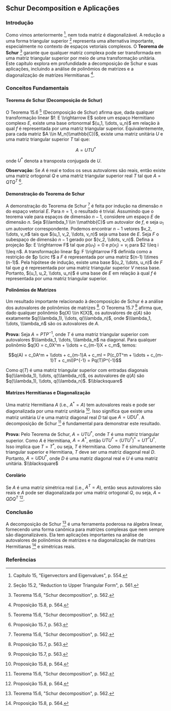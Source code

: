 ## Schur Decomposition e Aplicações

### Introdução
Como vimos anteriormente [^554], nem toda matriz é diagonalizável. A redução a uma forma triangular superior [^561] representa uma alternativa importante, especialmente no contexto de espaços vetoriais complexos. O **Teorema de Schur** [^562] garante que qualquer matriz complexa pode ser transformada em uma matriz triangular superior por meio de uma transformação unitária. Este capítulo explora em profundidade a decomposição de Schur e suas aplicações, incluindo a análise de polinômios de matrizes e a diagonalização de matrizes Hermitianas [^564].

### Conceitos Fundamentais

#### Teorema de Schur (Decomposição de Schur)
O Teorema 15.6 [^562] (Decomposição de Schur) afirma que, dada qualquer transformação linear $f: E \\rightarrow E$ sobre um espaço Hermitiano complexo $E$, existe uma base ortonormal $(u_1, \\dots, u_n)$ em relação à qual $f$ é representada por uma matriz triangular superior. Equivalentemente, para cada matriz $A \\in M_n(\\mathbb{C})$, existe uma matriz unitária $U$ e uma matriz triangular superior $T$ tal que:

$$A = UTU^*$$

onde $U^*$ denota a transposta conjugada de $U$.

**Observação:** Se $A$ é real e todos os seus autovalores são reais, então existe uma matriz ortogonal $Q$ e uma matriz triangular superior real $T$ tal que $A = QTQ^T$ [^563].

#### Demonstração do Teorema de Schur
A demonstração do Teorema de Schur [^562] é feita por indução na dimensão $n$ do espaço vetorial $E$. Para $n = 1$, o resultado é trivial. Assumindo que o teorema vale para espaços de dimensão $n-1$, considere um espaço $E$ de dimensão $n$. Seja $\\lambda_1 \\in \\mathbb{C}$ um autovalor de $f$, e seja $u_1$ um autovetor correspondente. Podemos encontrar $n-1$ vetores $v_2, \\dots, v_n$ tais que $(u_1, v_2, \\dots, v_n)$ seja uma base de $E$. Seja $F$ o subespaço de dimensão $n-1$ gerado por $(v_2, \\dots, v_n)$. Defina a projeção $p: E \\rightarrow F$ tal que $p(u_1) = 0$ e $p(v_i) = v_i$ para $2 \\leq i \\leq n$. A transformação linear $g: F \\rightarrow F$ definida como a restrição de $p \\circ f$ a $F$ é representada por uma matriz $(n-1) \\times (n-1)$. Pela hipótese de indução, existe uma base $(u_2, \\dots, u_n)$ de $F$ tal que $g$ é representada por uma matriz triangular superior $V$ nessa base. Portanto, $(u_1, u_2, \\dots, u_n)$ é uma base de $E$ em relação à qual $f$ é representada por uma matriz triangular superior.

#### Polinômios de Matrizes
Um resultado importante relacionado à decomposição de Schur é a análise dos autovalores de polinômios de matrizes [^563]. O Teorema 15.7 [^563] afirma que, dado qualquer polinômio $q(X) \\in K[X]$, os autovalores de $q(A)$ são exatamente $q(\\lambda_1), \\dots, q(\\lambda_n)$, onde $\\lambda_1, \\dots, \\lambda_n$ são os autovalores de $A$.

**Prova:**
Seja $A = PTP^{-1}$, onde $T$ é uma matriz triangular superior com autovalores $\\lambda_1, \\dots, \\lambda_n$ na diagonal. Para qualquer polinômio $q(X) = c_0X^m + \\dots + c_{m-1}X + c_m$, temos:

$$q(A) = c_0A^m + \\dots + c_{m-1}A + c_mI = P(c_0T^m + \\dots + c_{m-1}T + c_mI)P^{-1} = Pq(T)P^{-1}$$

Como $q(T)$ é uma matriz triangular superior com entradas diagonais $q(\\lambda_1), \\dots, q(\\lambda_n)$, os autovalores de $q(A)$ são $q(\\lambda_1), \\dots, q(\\lambda_n)$. $\\blacksquare$

#### Matrizes Hermitianas e Diagonalização
Uma matriz Hermitiana $A$ (i.e., $A^* = A$) tem autovalores reais e pode ser diagonalizada por uma matriz unitária [^564]. Isso significa que existe uma matriz unitária $U$ e uma matriz diagonal real $D$ tal que $A = UDU^*$. A decomposição de Schur [^562] é fundamental para demonstrar este resultado.

**Prova:**
Pelo Teorema de Schur, $A = UTU^*$, onde $T$ é uma matriz triangular superior. Como $A$ é Hermitiana, $A = A^*$, então $UTU^* = (UTU^*)^* = UT^*U^*$. Isso implica que $T = T^*$, ou seja, $T$ é Hermitiana. Como $T$ é simultaneamente triangular superior e Hermitiana, $T$ deve ser uma matriz diagonal real $D$. Portanto, $A = UDU^*$, onde $D$ é uma matriz diagonal real e $U$ é uma matriz unitária. $\\blacksquare$

#### Corolário
Se $A$ é uma matriz simétrica real (i.e., $A^T = A$), então seus autovalores são reais e $A$ pode ser diagonalizada por uma matriz ortogonal $Q$, ou seja, $A = QDQ^T$ [^564].

### Conclusão
A decomposição de Schur [^562] é uma ferramenta poderosa na álgebra linear, fornecendo uma forma canônica para matrizes complexas que nem sempre são diagonalizáveis. Ela tem aplicações importantes na análise de autovalores de polinômios de matrizes e na diagonalização de matrizes Hermitianas [^564] e simétricas reais.

### Referências
[^554]: Capítulo 15, "Eigenvectors and Eigenvalues", p. 554.
[^561]: Seção 15.2, "Reduction to Upper Triangular Form", p. 561.
[^562]: Teorema 15.6, "Schur decomposition", p. 562.
[^563]: Proposição 15.7, p. 563.
[^564]: Proposição 15.8, p. 564.

<!-- END -->